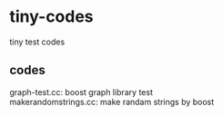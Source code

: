 # tiny-codes
tiny test codes

## codes
graph-test.cc: boost graph library test  
makerandomstrings.cc: make randam strings by boost

